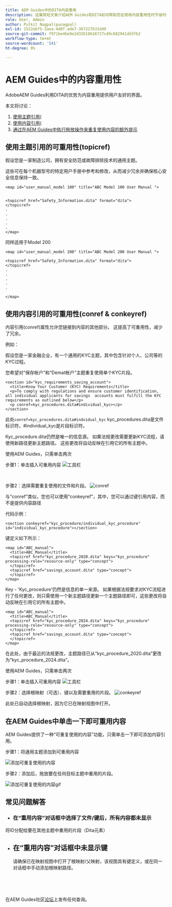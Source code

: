 ```yaml
---
title: AEM Guides中的DITA内容重用
description: 这篇简短文章介绍AEM Guides和DITA如何帮助您在使用内容重用性时节省时间和精力
role: User, Admin
author: Pulkit Nagpal(punagpal)
exl-id: 1522ebf5-2aea-4d8f-ade7-367227b31dd9
source-git-commit: f971be4be9e2d32618616727cd9c682941dd3fb2
workflow-type: tm+mt
source-wordcount: '541'
ht-degree: 0%

---
```


# AEM Guides中的内容重用性

AdobeAEM Guides利用DITA的优势为内容重用提供用户友好的界面。

本文将讨论：

1. [使用主题引用(](#reusability-using-topic-referencestopicref)
2. [使用内容引用(](#reusability-using-content-reference-conref--conkeyref)
3. [通过在AEM Guides中执行拖放操作来重复使用内容的额外提示](#reuse-content-with-a-single-click-in-aem-guides)

## 使用主题引用的可重用性(topicref)



假设您是一家制造公司，拥有安全防范或故障排除技术的通用主题。

这些可在每个机器型号的特定用户手册中参考和修改，从而减少冗余并确保核心安全信息保持一致。

```
<map id="user_manual_model 100" title="ABC Model 100 User Manual ">


<topicref href="Safety_Information.dita" format="dita">
</topicref>
.
.
.
.
.
</map>
```


同样适用于Model 200

```
<map id="user_manual_model 200" title="ABC Model 200 User Manual ">

<topicref href="Safety_Information.dita" format="dita">
</topicref>
.
.
.
.
.
  
</map>
```

## 使用内容引用的可重用性(conref &amp; conkeyref)

内容引用(conref)属性允许您链接到内容的其他部分。 这提高了可重用性，减少了冗余。

例如：

假设您是一家金融企业，有一个通用的KYC主题，其中包含针对个人、公司等的KYC过程。

您希望对“保存帐户”和“Demat帐户”主题重复使用单个KYC片段。

```
<section id="kyc_requirements_saving_account">
  <title>Know Your Customer (KYC) Requirements</title>
  <p>To comply with regulations and ensure customer identification, all individual applicants for savings  accounts must fulfill the KYC requirements as outlined below</p>
  <p conref=kyc_procedures.dita#individual_kyc></p>
</section>
```

此处`conref=kyc_procedures.dita#indvidual_kyc` kyc_procedures.dita是文件标识符，#individual_kyc是片段标识符。

Kyc_procedure.dita仍然是唯一的信息源。 如果法规更改需要更新KYC流程，请使用新路径更新主题路径。 这些更改将自动反映在引用它的所有主题中。

使用AEM Guides，只需单击两次

步骤1：单击插入可重用内容
![工具栏](../../assets/publishing/content-reusability_image1.png)

<br>

步骤2：选择需要重复使用的文件和片段。
![conref](../../assets/publishing/content-reusability_image2.png)

与“conref”类似，您也可以使用“conkeyref”，其中，您可以通过键引用内容，而不是提供内容路径

代码示例：

```
<section conkeyref="kyc_procedure/individual_kyc_procedure" id="individual_kyc_procedure"></section>
```

键定义如下所示：

```
<map id="ABC_manual">
  <title>ABC_Manual</title>
  <topicref href="kyc_procedure_2020.dita" keys="kyc_procedure" processing-role="resource-only" type="concept">
  </topicref>
  <topicref href="savings_account.dita" type="concept">
  </topicref>
</map>
```

Key - &#39;Kyc_procedure&#39;仍然是信息的单一来源。 如果根据法规要求对KYC流程进行了任何更改，则只需使用一个新主题路径更新一个主题路径即可，这些更改将自动反映在引用它的所有主题中。

```
<map id="ABC_manual">
  <title>ABC_Manual</title>
  <topicref href="kyc_procedure_2024.dita" keys="kyc_procedure" processing-role="resource-only" type="concept">
  </topicref>
  <topicref href="savings_account.dita" type="concept">
  </topicref>
</map>
```

在此处，由于最近的法规更改，主题路径已从“kyc_procedure_2020.dita”更改为“kyc_procedure_2024.dita”。

使用AEM Guides，只需单击两次

步骤1：单击插入可重用内容
![工具栏](../../assets/publishing/content-reusability_image1.png)

步骤2：选择根映射（可选）、键以及需要重用的片段。
![conkeyref](../../assets/publishing/content-reusability_image3.png)

此处已自动选择根映射，因为它已在映射视图中打开。


## 在AEM Guides中单击一下即可重用内容

AEM Guides提供了一种“可重复使用的内容”功能，只需单击一下即可添加内容引用。

步骤1：将通用主题添加到可重用内容

![添加可重复使用的内容](../../assets/publishing/content-reusability_image4.png)

步骤2：添加后，拖放要在任何目标主题中重用的片段。

![添加可重复使用的内容gif](../../assets/publishing/content-reusability_image5.gif)



## 常见问题解答

- ### 在“重用内容”对话框中选择了文件/键后，所有内容都未显示

将ID分配给要在其他主题中重用的片段（Dita元素）

- ## 在“重用内容”对话框中未显示键

  请确保已在映射视图中打开了根映射/父映射，该视图具有键定义，或在同一对话框中手动添加根映射路径。


<br>
<br>
<br>


在AEM Guides社区[论坛](https://experienceleaguecommunities.adobe.com/t5/experience-manager-guides/ct-p/aem-xml-documentation)上发布任何查询。
